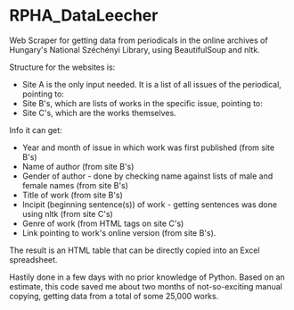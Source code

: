 # RPHA_DataLeecher
Web Scraper for getting data from periodicals in the online archives of Hungary's National Széchényi Library, using BeautifulSoup and nltk. 

Structure for the websites is:
- Site A is the only input needed. It is a list of all issues of the periodical, pointing to:
- Site B's, which are lists of works in the specific issue, pointing to:
- Site C's, which are the works themselves.

Info it can get:
- Year and month of issue in which work was first published (from site B's)
- Name of author (from site B's)
- Gender of author - done by checking name against lists of male and female names (from site B's)
- Title of work (from site B's)
- Incipit (beginning sentence(s)) of work - getting sentences was done using nltk (from site C's)
- Genre of work (from HTML tags on site C's)
- Link pointing to work's online version (from site B's).

The result is an HTML table that can be directly copied into an Excel spreadsheet.


Hastily done in a few days with no prior knowledge of Python. 
Based on an estimate, this code saved me about two months of not-so-exciting manual copying, getting data from a total of some 25,000 works.
